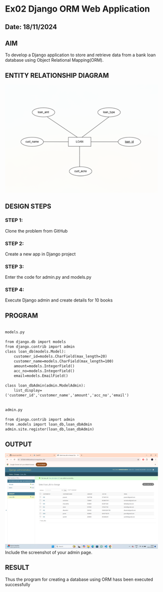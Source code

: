 # Ex02 Django ORM Web Application
## Date: 18/11/2024

## AIM
To develop a Django application to store and retrieve data from a bank loan database using Object Relational Mapping(ORM).

## ENTITY RELATIONSHIP DIAGRAM
![alt text](<Screenshot 2024-11-15 205242.png>)


## DESIGN STEPS

### STEP 1:
Clone the problem from GitHub

### STEP 2:
Create a new app in Django project

### STEP 3:
Enter the code for admin.py and models.py

### STEP 4:
Execute Django admin and create details for 10 books

## PROGRAM
```

models.py

from django.db import models
from django.contrib import admin
class loan_db(models.Model):
    customer_id=models.CharField(max_length=20)
    customer_name=models.CharField(max_length=100)
    amount=models.IntegerField()
    acc_no=models.IntegerField()
    email=models.EmailField()

class loan_dbAdmin(admin.ModelAdmin):
    list_display=('customer_id','customer_name','amount','acc_no','email') 


admin.py

from django.contrib import admin
from .models import loan_db,loan_dbAdmin
admin.site.register(loan_db,loan_dbAdmin)

```
## OUTPUT
![alt text](<Screenshot 2024-11-18 204012.png>)
Include the screenshot of your admin page.


## RESULT
Thus the program for creating a database using ORM hass been executed successfully
